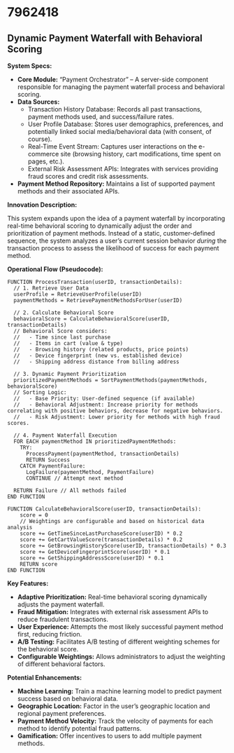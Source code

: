 # 7962418

## Dynamic Payment Waterfall with Behavioral Scoring

**System Specs:**

*   **Core Module:** “Payment Orchestrator” – A server-side component responsible for managing the payment waterfall process and behavioral scoring.
*   **Data Sources:**
    *   Transaction History Database: Records all past transactions, payment methods used, and success/failure rates.
    *   User Profile Database: Stores user demographics, preferences, and potentially linked social media/behavioral data (with consent, of course).
    *   Real-Time Event Stream: Captures user interactions on the e-commerce site (browsing history, cart modifications, time spent on pages, etc.).
    *   External Risk Assessment APIs: Integrates with services providing fraud scores and credit risk assessments.
*   **Payment Method Repository:** Maintains a list of supported payment methods and their associated APIs.

**Innovation Description:**

This system expands upon the idea of a payment waterfall by incorporating real-time behavioral scoring to dynamically adjust the order and prioritization of payment methods. Instead of a static, customer-defined sequence, the system analyzes a user’s current session behavior *during* the transaction process to assess the likelihood of success for each payment method.

**Operational Flow (Pseudocode):**

```
FUNCTION ProcessTransaction(userID, transactionDetails):
  // 1. Retrieve User Data
  userProfile = RetrieveUserProfile(userID)
  paymentMethods = RetrievePaymentMethodsForUser(userID)

  // 2. Calculate Behavioral Score
  behavioralScore = CalculateBehavioralScore(userID, transactionDetails)
  // Behavioral Score considers:
  //   - Time since last purchase
  //   - Items in cart (value & type)
  //   - Browsing history (related products, price points)
  //   - Device fingerprint (new vs. established device)
  //   - Shipping address distance from billing address

  // 3. Dynamic Payment Prioritization
  prioritizedPaymentMethods = SortPaymentMethods(paymentMethods, behavioralScore)
  // Sorting Logic:
  //   - Base Priority: User-defined sequence (if available)
  //   - Behavioral Adjustment: Increase priority for methods correlating with positive behaviors, decrease for negative behaviors.
  //   - Risk Adjustment: Lower priority for methods with high fraud scores.

  // 4. Payment Waterfall Execution
  FOR EACH paymentMethod IN prioritizedPaymentMethods:
    TRY:
      ProcessPayment(paymentMethod, transactionDetails)
      RETURN Success
    CATCH PaymentFailure:
      LogFailure(paymentMethod, PaymentFailure)
      CONTINUE // Attempt next method

  RETURN Failure // All methods failed
END FUNCTION

FUNCTION CalculateBehavioralScore(userID, transactionDetails):
    score = 0
    // Weightings are configurable and based on historical data analysis
    score += GetTimeSinceLastPurchaseScore(userID) * 0.2
    score += GetCartValueScore(transactionDetails) * 0.2
    score += GetBrowsingHistoryScore(userID, transactionDetails) * 0.3
    score += GetDeviceFingerprintScore(userID) * 0.1
    score += GetShippingAddressScore(userID) * 0.1
    RETURN score
END FUNCTION
```

**Key Features:**

*   **Adaptive Prioritization:** Real-time behavioral scoring dynamically adjusts the payment waterfall.
*   **Fraud Mitigation:** Integrates with external risk assessment APIs to reduce fraudulent transactions.
*   **User Experience:** Attempts the most likely successful payment method first, reducing friction.
*   **A/B Testing:** Facilitates A/B testing of different weighting schemes for the behavioral score.
*   **Configurable Weightings:** Allows administrators to adjust the weighting of different behavioral factors.

**Potential Enhancements:**

*   **Machine Learning:** Train a machine learning model to predict payment success based on behavioral data.
*   **Geographic Location:** Factor in the user’s geographic location and regional payment preferences.
*   **Payment Method Velocity:** Track the velocity of payments for each method to identify potential fraud patterns.
*   **Gamification:** Offer incentives to users to add multiple payment methods.